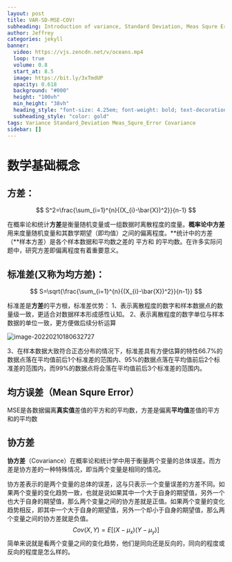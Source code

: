 ```yaml
---
layout: post
title: VAR-SD-MSE-COV!
subheading: Introduction of variance, Standard Deviation, Meas Squre Error and Covariance.
author: Jeffrey
categories: jekyll
banner:
  video: https://vjs.zencdn.net/v/oceans.mp4
  loop: true
  volume: 0.8
  start_at: 8.5
  image: https://bit.ly/3xTmdUP
  opacity: 0.618
  background: "#000"
  height: "100vh"
  min_height: "38vh"
  heading_style: "font-size: 4.25em; font-weight: bold; text-decoration: underline"
  subheading_style: "color: gold"
tags: Variance Standard_Deviation Meas_Squre_Error Covariance
sidebar: []
---
```


<head>
    <script src="https://cdn.mathjax.org/mathjax/latest/MathJax.js?config=TeX-AMS-MML_HTMLorMML" type="text/javascript"></script>
    <script type="text/x-mathjax-config">
        MathJax.Hub.Config({
            tex2jax: {
            skipTags: ['script', 'noscript', 'style', 'textarea', 'pre'],
            inlineMath: [['$','$']]
            }
        });
    </script>
</head>

# 数学基础概念

## 方差：

$$
S^2=\frac{\sum_{i=1}^{n}{(X_{i}-\bar{X})^2}}{n-1}
$$

在概率论和统计**方差**是衡量随机变量或一组数据时离散程度的度量。**概率论中方差**用来度量随机变量和其数学期望（即均值）之间的偏离程度。**统计中的方差（**样本方差）是各个样本数据和平均数之差的 平方和 的平均数。在许多实际问题中，研究方差即偏离程度有着重要意义。

## 标准差(又称为均方差)：

$$
S=\sqrt{\frac{\sum_{i=1}^{n}{(X_{i}-\bar{X})^2}}{n-1}}
$$

标准差是**方差**的平方根，标准差优势：
1、表示离散程度的数字和样本数据点的数量级一致，更适合对数据样本形成感性认知。
2、表示离散程度的数字单位与样本数据的单位一致，更方便做后续分析运算

![image-20220210180632727](D:\所有笔记\图片目录\image-20220210180632727.png)

3、在样本数据大致符合正态分布的情况下，标准差具有方便估算的特性66.7%的数据点落在平均值前后1个标准差的范围内、95%的数据点落在平均值前后2个标准差的范围内，而99%的数据点将会落在平均值前后3个标准差的范围内。

## 均方误差（Mean Squre Error）

MSE是各数据偏离**真实值**差值的平方和的平均数，方差是偏离**平均值**差值的平方和的平均数

## 协方差

**协方差**（Covariance）在概率论和统计学中用于衡量两个变量的总体误差。而方差是协方差的一种特殊情况，即当两个变量是相同的情况。

协方差表示的是两个变量的总体的误差，这与只表示一个变量误差的方差不同。如果两个变量的变化趋势一致，也就是说如果其中一个大于自身的期望值，另外一个也大于自身的期望值，那么两个变量之间的协方差就是正值。如果两个变量的变化趋势相反，即其中一个大于自身的期望值，另外一个却小于自身的期望值，那么两个变量之间的协方差就是负值。
$$
Cov(X,Y)=E[(X-\mu_x)(Y-\mu_y)]
$$
简单来说就是看两个变量之间的变化趋势，他们是同向还是反向的，同向的程度或反向的程度是怎么样的。

